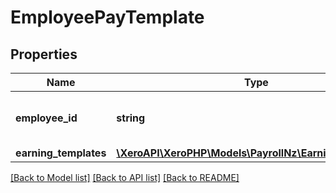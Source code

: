 # EmployeePayTemplate

## Properties
Name | Type | Description | Notes
------------ | ------------- | ------------- | -------------
**employee_id** | **string** | Unique identifier for the employee | [optional] 
**earning_templates** | [**\XeroAPI\XeroPHP\Models\PayrollNz\EarningsTemplate[]**](EarningsTemplate.md) |  | [optional] 

[[Back to Model list]](../README.md#documentation-for-models) [[Back to API list]](../README.md#documentation-for-api-endpoints) [[Back to README]](../README.md)


